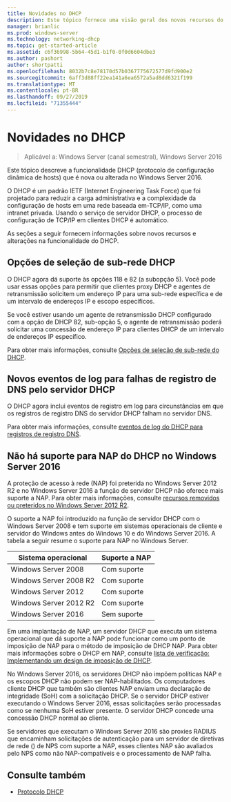 ```yaml
---
title: Novidades no DHCP
description: Este tópico fornece uma visão geral dos novos recursos do protocolo DHCP no Windows Server 2016.
manager: brianlic
ms.prod: windows-server
ms.technology: networking-dhcp
ms.topic: get-started-article
ms.assetid: c6f36998-5b64-45d1-b1f0-0f0d6604dbe3
ms.author: pashort
author: shortpatti
ms.openlocfilehash: 8032b7c8e78170d57b0367775672577d9fd900e2
ms.sourcegitcommit: 6aff3d88ff22ea141a6ea6572a5ad8dd6321f199
ms.translationtype: MT
ms.contentlocale: pt-BR
ms.lasthandoff: 09/27/2019
ms.locfileid: "71355444"
---
```

# <a name="whats-new-in-dhcp"></a>Novidades no DHCP

>Aplicável a: Windows Server (canal semestral), Windows Server 2016

Este tópico descreve a funcionalidade DHCP (protocolo de configuração dinâmica de hosts) que é nova ou alterada no Windows Server 2016.
  
O DHCP é um padrão IETF (Internet Engineering Task Force) que foi projetado para reduzir a carga administrativa e a complexidade da configuração de hosts em uma rede baseada em\-TCP/IP, como uma intranet privada. Usando o serviço de servidor DHCP, o processo de configuração de TCP/IP em clientes DHCP é automático.

As seções a seguir fornecem informações sobre novos recursos e alterações na funcionalidade do DHCP.

## <a name="dhcp-subnet-selection-options"></a>Opções de seleção de sub-rede DHCP

O DHCP agora dá suporte às opções 118 e 82 \(a subopção 5\). Você pode usar essas opções para permitir que clientes proxy DHCP e agentes de retransmissão solicitem um endereço IP para uma sub-rede específica e de um intervalo de endereços IP e escopo específicos.


Se você estiver usando um agente de retransmissão DHCP configurado com a opção de DHCP 82, sub\-opção 5, o agente de retransmissão poderá solicitar uma concessão de endereço IP para clientes DHCP de um intervalo de endereços IP específico.

Para obter mais informações, consulte [Opções de seleção de sub-rede do DHCP](dhcp-subnet-options.md).

## <a name="new-logging-events-for-dns-registration-failures-by-the-dhcp-server"></a>Novos eventos de log para falhas de registro de DNS pelo servidor DHCP

O DHCP agora inclui eventos de registro em log para circunstâncias em que os registros de registro DNS do servidor DHCP falham no servidor DNS.

Para obter mais informações, consulte [eventos de log do DHCP para registros de registro DNS](dhcp-dns-events.md).

## <a name="dhcp-nap-is-not-supported-in-windows-server-2016"></a>Não há suporte para NAP do DHCP no Windows Server 2016

A proteção de acesso à rede \(NAP\) foi preterida no Windows Server 2012 R2 e no Windows Server 2016 a função de servidor DHCP não oferece mais suporte a NAP. Para obter mais informações, consulte [recursos removidos ou preteridos no Windows Server 2012 R2](https://technet.microsoft.com/library/dn303411.aspx).  
  
O suporte a NAP foi introduzido na função de servidor DHCP com o Windows Server 2008 e tem suporte em sistemas operacionais de cliente e servidor do Windows antes do Windows 10 e do Windows Server 2016. A tabela a seguir resume o suporte para NAP no Windows Server.  
  
|Sistema operacional|Suporte a NAP|  
|--------------------|---------------|  
| Windows Server 2008 |Com suporte|  
| Windows Server 2008 R2 |Com suporte|  
| Windows Server 2012 |Com suporte|  
| Windows Server 2012 R2 |Com suporte|  
| Windows Server 2016|Sem suporte|  
  
Em uma implantação de NAP, um servidor DHCP que executa um sistema operacional que dá suporte a NAP pode funcionar como um ponto de imposição de NAP para o método de imposição de DHCP NAP. Para obter mais informações sobre o DHCP em NAP, consulte [lista de verificação: Implementando um design de imposição de DHCP](https://technet.microsoft.com/library/dd314186.aspx).  
  
No Windows Server 2016, os servidores DHCP não impõem políticas NAP e os escopos DHCP não podem ser NAP\-habilitados. Os computadores cliente DHCP que também são clientes NAP enviam uma declaração de integridade \(SoH\) com a solicitação DHCP. Se o servidor DHCP estiver executando o Windows Server 2016, essas solicitações serão processadas como se nenhuma SoH estiver presente. O servidor DHCP concede uma concessão DHCP normal ao cliente. 

Se servidores que executam o Windows Server 2016 são proxies RADIUS que encaminham solicitações de autenticação para um servidor de diretivas de rede \(\) de NPS com suporte a NAP, esses clientes NAP são avaliados pelo NPS como não NAP\-compatíveis e o processamento de NAP falha.
  
## <a name="see-also"></a>Consulte também  
  
-   [Protocolo DHCP](Dynamic-Host-Configuration-Protocol--DHCP-.md)  
  

